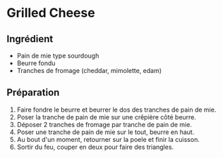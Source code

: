 # Grilled Cheese

## Ingrédient

* Pain de mie type sourdough
* Beurre fondu
* Tranches de fromage (cheddar, mimolette, edam)

## Préparation

1. Faire fondre le beurre et beurrer le dos des tranches de pain de mie.
2. Poser la tranche de pain de mie sur une crêpière côté beurre.
3. Déposer 2 tranches de fromage par tranche de pain de mie.
4. Poser une tranche de pain de mie sur le tout, beurre en haut.
5. Au bout d'un moment, retourner sur la poele et finir la cuisson.
6. Sortir du feu, couper en deux pour faire des triangles.
